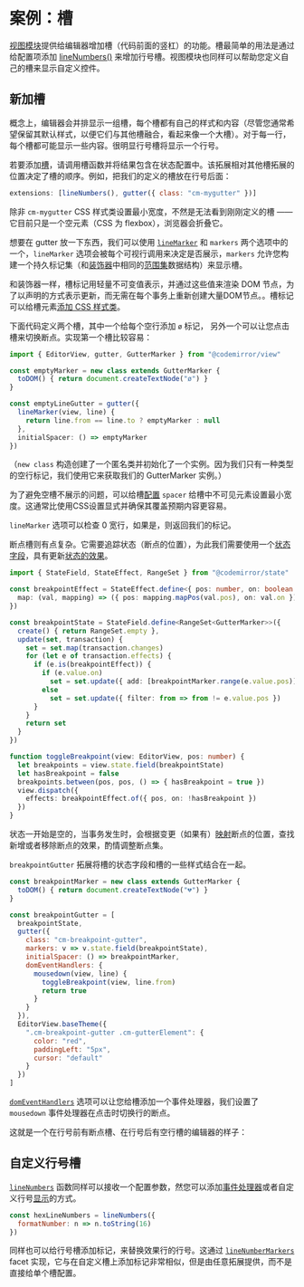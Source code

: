 # 案例：槽

[视图模块](https://codemirror.net/docs/ref/#h_gutters)提供给编辑器增加槽（代码前面的竖杠）的功能。槽最简单的用法是通过给配置项添加 [lineNumbers()](https://codemirror.net/docs/ref/#view.lineNumbers) 来增加行号槽。视图模块也同样可以帮助您定义自己的槽来显示自定义控件。

## 新加槽

概念上，编辑器会并排显示一组槽，每个槽都有自己的样式和内容（尽管您通常希望保留其默认样式，以便它们与其他槽融合，看起来像一个大槽）。对于每一行，每个槽都可能显示一些内容。很明显行号槽将显示一个行号。

若要添加[槽](https://codemirror.net/docs/ref/#view.gutter)，请调用槽函数并将结果包含在状态配置中。该拓展相对其他槽拓展的位置决定了槽的顺序。例如，把我们的定义的槽放在行号后面：

``` javascript
extensions: [lineNumbers(), gutter({ class: "cm-mygutter" })]
```

除非 `cm-mygutter` CSS 样式类设置最小宽度，不然是无法看到刚刚定义的槽 —— 它目前只是一个空元素（CSS 为 flexbox），浏览器会折叠它。

想要在 gutter 放一下东西，我们可以使用 [`lineMarker`](https://codemirror.net/docs/ref/#view.gutter%5Econfig.lineMarker) 和 `markers` 两个选项中的一个，`lineMarker` 选项会被每个可视行调用来决定是否展示，`markers` 允许您构建一个持久标记集（和[装饰器](/example/decoration)中相同的[范围集](https://codemirror.net/docs/ref/#state.RangeSet)数据结构）来显示槽。

和装饰器一样，槽标记用轻量不可变值表示，并通过这些值来渲染 DOM 节点，为了以声明的方式表示更新，而无需在每个事务上重新创建大量DOM节点。。槽标记可以给槽元素[添加 CSS 样式类](https://codemirror.net/docs/ref/#view.GutterMarker.elementClass)。

下面代码定义两个槽，其中一个给每个空行添加 `ø` 标记， 另外一个可以让您点击槽来切换断点。实现第一个槽比较容易：

``` typescript
import { EditorView, gutter, GutterMarker } from "@codemirror/view"

const emptyMarker = new class extends GutterMarker {
  toDOM() { return document.createTextNode("ø") }
}

const emptyLineGutter = gutter({
  lineMarker(view, line) {
    return line.from == line.to ? emptyMarker : null
  },
  initialSpacer: () => emptyMarker
})
```

（`new class` 构造创建了一个匿名类并初始化了一个实例。因为我们只有一种类型的空行标记，我们使用它来获取我们的 GutterMarker 实例。）

为了避免空槽不展示的问题，可以给槽[配置](https://codemirror.net/docs/ref/#view.gutter%5Econfig.initialSpacer) `spacer` 给槽中不可见元素设置最小宽度。这通常比使用CSS设置显式并确保其覆盖预期内容更容易。

`lineMarker` 选项可以检查 0 宽行，如果是，则返回我们的标记。

断点槽则有点复杂。它需要追踪状态（断点的位置），为此我们需要使用一个[状态字段](https://codemirror.net/docs/ref/#state.StateField)，具有更新[状态的效果](https://codemirror.net/docs/ref/#state.StateEffect)。

``` typescript
import { StateField, StateEffect, RangeSet } from "@codemirror/state"

const breakpointEffect = StateEffect.define<{ pos: number, on: boolean }>({
  map: (val, mapping) => ({ pos: mapping.mapPos(val.pos), on: val.on })
})

const breakpointState = StateField.define<RangeSet<GutterMarker>>({
  create() { return RangeSet.empty },
  update(set, transaction) {
    set = set.map(transaction.changes)
    for (let e of transaction.effects) {
      if (e.is(breakpointEffect)) {
        if (e.value.on)
          set = set.update({ add: [breakpointMarker.range(e.value.pos)] })
        else
          set = set.update({ filter: from => from != e.value.pos })
      }
    }
    return set
  }
})

function toggleBreakpoint(view: EditorView, pos: number) {
  let breakpoints = view.state.field(breakpointState)
  let hasBreakpoint = false
  breakpoints.between(pos, pos, () => { hasBreakpoint = true })
  view.dispatch({
    effects: breakpointEffect.of({ pos, on: !hasBreakpoint })
  })
}
```

状态一开始是空的，当事务发生时，会根据变更（如果有）[映射](https://codemirror.net/docs/ref/#state.ChangeDesc.mapPos)断点的位置，查找新增或者移除断点的效果，酌情调整断点集。

`breakpointGutter` 拓展将槽的状态字段和槽的一些样式结合在一起。

``` javascript
const breakpointMarker = new class extends GutterMarker {
  toDOM() { return document.createTextNode("💔") }
}

const breakpointGutter = [
  breakpointState,
  gutter({
    class: "cm-breakpoint-gutter",
    markers: v => v.state.field(breakpointState),
    initialSpacer: () => breakpointMarker,
    domEventHandlers: {
      mousedown(view, line) {
        toggleBreakpoint(view, line.from)
        return true
      }
    }
  }),
  EditorView.baseTheme({
    ".cm-breakpoint-gutter .cm-gutterElement": {
      color: "red",
      paddingLeft: "5px",
      cursor: "default"
    }
  })
]
```

[`domEventHandlers`](https://codemirror.net/docs/ref/#view.gutter%5Econfig.domEventHandlers) 选项可以让您给槽添加一个事件处理器，我们设置了 `mousedown` 事件处理器在点击时切换行的断点。

这就是一个在行号前有断点槽、在行号后有空行槽的编辑器的样子：

## 自定义行号槽

[`lineNumbers`](https://codemirror.net/docs/ref/#view.lineNumbers) 函数同样可以接收一个配置参数，然您可以添加[事件处理器](https://codemirror.net/docs/ref/#view.lineNumbers%5Econfig.domEventHandlers)或者自定义行号[显示](https://codemirror.net/docs/ref/#view.lineNumbers%5Econfig.formatNumber)的方式。

``` javascript
const hexLineNumbers = lineNumbers({
  formatNumber: n => n.toString(16)
})
```

同样也可以给行号槽添加标记，来替换效果行的行号。这通过 [`lineNumberMarkers`](https://codemirror.net/docs/ref/#view.lineNumberMarkers) facet 实现，它与在自定义槽上添加标记非常相似，但是由任意拓展提供，而不是直接给单个槽配置。
